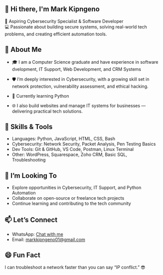 ## 👋 Hi there, I'm Mark Kipngeno

🚀 Aspiring Cybersecurity Specialist & Software Developer  
💻 Passionate about building secure systems, solving real-world tech problems, and creating efficient automation tools.

## 💼 About Me

- 🎓 I am a Computer Science graduate and have experience in software dvelopment, IT Support, Web Development, and CRM Systems
- 🛡️ I’m deeply interested in Cybersecurity, with a growing skill set in network protection, vulnerability assessment, and ethical hacking.
- 🐍 Currently learning Python 

- 🌐 I also build websites and manage IT systems for businesses — delivering practical tech solutions.

## 🧠 Skills & Tools

- Languages: Python, JavaScript, HTML, CSS, Bash
- Cybersecurity: Network Security, Packet Analysis, Pen Testing Basics
- Dev Tools: Git & GitHub, VS Code, Postman, Linux Terminal
- Other: WordPress, Squarespace, Zoho CRM, Basic SQL, Troubleshooting

## 🤝 I’m Looking To

- Explore opportunities in Cybersecurity, IT Support, and Python Automation
- Collaborate on open-source or freelance tech projects
- Continue learning and contributing to the tech community

## 📫 Let’s Connect

- WhatsApp: [Chat with me](https://wa.me/254700781538)  
- Email: markkipngeno01@gmail.com  

## 😄 Fun Fact

I can troubleshoot a network faster than you can say “IP conflict.” 😎
